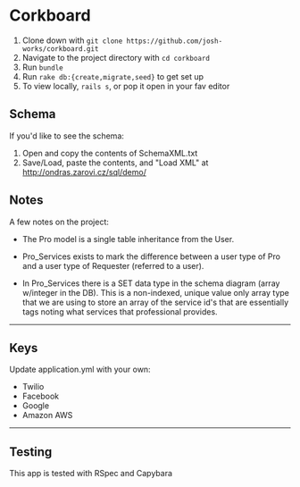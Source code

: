 # Corkboard

1. Clone down with `git clone https://github.com/josh-works/corkboard.git`
2. Navigate to the project directory with `cd corkboard`
3. Run `bundle`
4. Run `rake db:{create,migrate,seed}` to get set up
5. To view locally, `rails s`, or pop it open in your fav editor

## Schema

If you'd like to see the schema:
1. Open and copy the contents of SchemaXML.txt
2. Save/Load, paste the contents, and "Load XML" at http://ondras.zarovi.cz/sql/demo/

## Notes
A few notes on the project:

- The Pro model is a single table inheritance from the User.

- Pro_Services exists to mark the difference between a user type of Pro and a user type of Requester (referred to a user).

- In Pro_Services there is a SET data type in the schema diagram (array w/integer in the DB). This is a non-indexed, unique value only array type that we are using to store an array of the service id's that are essentially tags noting what services that professional provides.   

----------------------------------------------------------------------------------

## Keys
Update application.yml with your own:
- Twilio
- Facebook
- Google
- Amazon AWS

----------------------------------------------------------------------------------

## Testing
This app is tested with RSpec and Capybara
